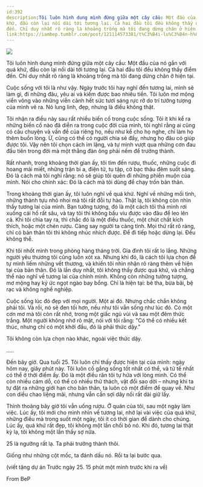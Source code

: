 ```yaml
---
id:392
description:Tôi luôn hình dung mình đứng giữa một cây cầu: Một đầu của nó gắn với quá
khứ, đầu còn lại nối dài tới tương lai. Cả hai đầu tôi đều không thấy điểm
đến. Chỉ duy nhất rõ ràng là khoảng trống mà tôi đang dừng chân ở hiện tại.
link:https://iambep.tumblr.com/post/121114573381/t%C3%B4i-lu%C3%B4n-h%C3%ACnh-dung-m%C3%ACnh-%C4%91%E1%BB%A9ng-gi%E1%BB%AFa-m%E1%BB%99t-c%C3%A2y-c%E1%BA%A7u-m%E1%BB%99t
---
```


![](https://64.media.tumblr.com/1f2db0b8b91730cf83acd72cbc264054/tumblr_nporgqpxpR1u3a9rjo1_500.jpg)

Tôi luôn hình dung mình đứng giữa một cây cầu: Một đầu của nó gắn với quá
khứ, đầu còn lại nối dài tới tương lai. Cả hai đầu tôi đều không thấy điểm
đến. Chỉ duy nhất rõ ràng là khoảng trống mà tôi đang dừng chân ở hiện tại.

Cuộc sống với tôi là như vậy. Ngày trước tôi hay nghĩ đến tương lai, mình
sẽ làm gì, đi những đâu, yêu ai và kiếm được bao nhiêu tiền. Tôi luôn mơ
mộng viển vông vào những viễn cảnh hết sức tươi sáng rực rỡ do trí tưởng
tượng của mình vẽ ra. Nó lung linh, đẹp, nhưng là điều không thật.

Tôi nhận ra điều này sau rất nhiều biến cố trong cuộc sống. Tôi ít khi kể
ra những biến cố nào đã diễn ra trong cuộc đời của mình, tôi nghĩ rằng ai
cũng có câu chuyện và vấn đề của riêng họ, nếu như kể cho họ nghe, chỉ làm
họ thêm buồn lòng. Ừ, cũng có thể có người chia sẻ đấy, nhưng họ đâu có
giúp được tôi. Vậy nên tôi chọn cách im lặng, và tự mình vượt qua những
cơn đau đầu tiên trong đời mà một thằng đàn ông phải nếm để trưởng thành.

Rất nhanh, trong khoảng thời gian ấy, tôi tìm đến rượu, thuốc, những cuộc
đi hoang mải miết, những trận bi a, điện tử, tụ tập, cờ bạc thâu đêm suốt
sáng. Đó là cách mà tôi nghĩ rằng: nó sẽ giúp tôi quên đi những phiền muộn
của mình. Nói cho chính xác: Đó là cách mà tôi dùng để chạy trốn bản thân.

Trong khoảng thời gian ấy, tôi luôn nghĩ về quá khứ. Nghĩ về những mối tình,
những thành tựu nhỏ nhoi mà tôi rất đỗi tự hào. Thật lạ, tôi không còn nhìn
thấy tương lai của mình. Bạn tưởng tượng, đó là một cách tôi thả mình rơi
xuống cái hố rất sâu, và tay tôi thì không bấu víu được vào đâu để leo lên
cả. Khi tôi chìa tay ra, thì chắc đó là một điếu thuốc, một chút chất kích
thích, hoặc một chén rượu. Càng say người ta càng tỉnh. Mọi thứ rất rõ ràng,
chỉ có bản thân tôi thì không nhúc nhích được. Để đi tiếp hoặc dừng lại.
Đều không thể.

Khi tôi nhốt mình trong phòng hàng tháng trời. Gia đình tôi rất lo lắng.
Những người yêu thương tôi cũng luôn xót xa. Nhưng khi đó, là cách tôi lựa
chọn để tự mình liếm những vết thương, và khiến tôi nhìn nhận rõ ràng thêm
về hiện tại của bản thân. Đó là lần duy nhất, tôi không thấy được quá khứ,
và chẳng thể nào nghĩ về tương lai của chính mình. Không còn những tưởng
tượng, mơ mộng hay ký ức ngọt ngào bay bổng. Chỉ là hiện tại: bê tha, bừa
bãi, bệ rạc và không nghề nghiệp.

Cuộc sống lúc đó đẹp với mọi người. Một ai đó. Nhưng chắc chắn không phải
tôi. Và rồi, nó sẽ đen tối hơn, nếu như tôi vẫn sống như lúc đó. Có một
cơn mơ mà tôi còn rất nhớ, trong một giấc ngủ vùi vã sau một đêm thức trắng.
Một người không nhớ rõ mặt, nói với tôi rằng: "Có thể có nhiều kết thúc,
nhưng chỉ có một khởi đầu, đó là phải thức dậy."

Tôi không còn lựa chọn nào khác, ngoài việc thức dậy.

.....

Đến bây giờ. Qua tuổi 25. Tôi luôn chỉ thấy được hiện tại của mình: ngày
hôm nay, giây phút này. Tôi luôn cố gắng sống tốt nhất có thể, và tử tế
nhất có thể ở thời điểm ấy. Đó là một điều răn tôi tự hứa với lòng mình.
Có thể còn nhiều cám dỗ, có thể có nhiều thử thách, vật đổi sao dời – nhưng
khi ta tự đặt ra những giới hạn cho bản thân, ta luôn có một điểm để quay
về. Như con diều chao liệng mãi, nhưng vẫn cần sợi dây nối rất dài giữ lấy.

Thỉnh thoảng bây giờ tôi vẫn uống rượu. Ở quán của tôi, sau một ngày làm
việc. Lúc ấy, tôi mới cho mình nhìn về tương lai, nhớ lại vài việc của quá
khứ, những điều mà trong suốt một ngày, tôi ít có thời gian để dành cho
chúng. Lúc ấy, quá khứ rất đẹp, tôi không một lần chối bỏ nó. Khi đó, tương
lai thật kỳ lạ, tôi không một lần thấy sợ nữa.

25 là ngưỡng rất lạ. Ta phải trưởng thành thôi.

Giống như những cột mốc, ta đánh dấu nó. Rồi ta lại bước qua.

(viết tặng dự án Trước ngày 25. 15 phút một mình trước khi ra về)

From BeP